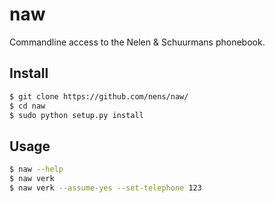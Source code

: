 naw
===

Commandline access to the Nelen & Schuurmans phonebook.

Install
-------

```bash
$ git clone https://github.com/nens/naw/
$ cd naw
$ sudo python setup.py install
```

Usage
-----
  
```bash
$ naw --help
$ naw verk
$ naw verk --assume-yes --set-telephone 123
```
